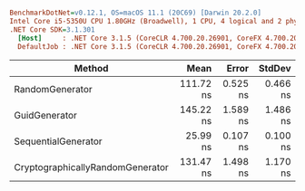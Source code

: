 ``` ini

BenchmarkDotNet=v0.12.1, OS=macOS 11.1 (20C69) [Darwin 20.2.0]
Intel Core i5-5350U CPU 1.80GHz (Broadwell), 1 CPU, 4 logical and 2 physical cores
.NET Core SDK=3.1.301
  [Host]     : .NET Core 3.1.5 (CoreCLR 4.700.20.26901, CoreFX 4.700.20.27001), X64 RyuJIT
  DefaultJob : .NET Core 3.1.5 (CoreCLR 4.700.20.26901, CoreFX 4.700.20.27001), X64 RyuJIT


```
|                           Method |      Mean |    Error |   StdDev |
|--------------------------------- |----------:|---------:|---------:|
|                  RandomGenerator | 111.72 ns | 0.525 ns | 0.466 ns |
|                    GuidGenerator | 145.22 ns | 1.589 ns | 1.486 ns |
|              SequentialGenerator |  25.99 ns | 0.107 ns | 0.100 ns |
| CryptographicallyRandomGenerator | 131.47 ns | 1.498 ns | 1.170 ns |
